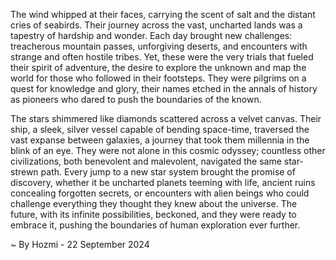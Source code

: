 
The wind whipped at their faces, carrying the scent of salt and the distant cries of seabirds. Their journey across the vast, uncharted lands was a tapestry of hardship and wonder. Each day brought new challenges: treacherous mountain passes, unforgiving deserts, and encounters with strange and often hostile tribes. Yet, these were the very trials that fueled their spirit of adventure, the desire to explore the unknown and map the world for those who followed in their footsteps. They were pilgrims on a quest for knowledge and glory, their names etched in the annals of history as pioneers who dared to push the boundaries of the known.

The stars shimmered like diamonds scattered across a velvet canvas. Their ship, a sleek, silver vessel capable of bending space-time, traversed the vast expanse between galaxies, a journey that took them millennia in the blink of an eye. They were not alone in this cosmic odyssey; countless other civilizations, both benevolent and malevolent, navigated the same star-strewn path. Every jump to a new star system brought the promise of discovery, whether it be uncharted planets teeming with life, ancient ruins concealing forgotten secrets, or encounters with alien beings who could challenge everything they thought they knew about the universe. The future, with its infinite possibilities, beckoned, and they were ready to embrace it, pushing the boundaries of human exploration ever further. 

~ By Hozmi - 22 September 2024
